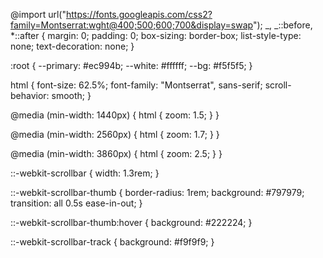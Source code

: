 <link
  rel="stylesheet"
  href="https://unpkg.com/swiper@8/swiper-bundle.min.css"
/>

<script
  type="module"
  src="https://unpkg.com/ionicons@5.5.2/dist/ionicons/ionicons.esm.js"
></script>
<script
  nomodule
  src="https://unpkg.com/ionicons@5.5.2/dist/ionicons/ionicons.js"
></script>
<script src="https://unpkg.com/swiper@8/swiper-bundle.min.js"></script>

@import url("https://fonts.googleapis.com/css2?family=Montserrat:wght@400;500;600;700&display=swap");
_,
_::before,
\*::after {
margin: 0;
padding: 0;
box-sizing: border-box;
list-style-type: none;
text-decoration: none;
}

:root {
--primary: #ec994b;
--white: #ffffff;
--bg: #f5f5f5;
}

html {
font-size: 62.5%;
font-family: "Montserrat", sans-serif;
scroll-behavior: smooth;
}

@media (min-width: 1440px) {
html {
zoom: 1.5;
}
}

@media (min-width: 2560px) {
html {
zoom: 1.7;
}
}

@media (min-width: 3860px) {
html {
zoom: 2.5;
}
}

::-webkit-scrollbar {
width: 1.3rem;
}

::-webkit-scrollbar-thumb {
border-radius: 1rem;
background: #797979;
transition: all 0.5s ease-in-out;
}

::-webkit-scrollbar-thumb:hover {
background: #222224;
}

::-webkit-scrollbar-track {
background: #f9f9f9;
}
